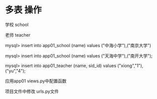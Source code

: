 # 多表 操作

学校 school

老师 teacher


mysql> insert into app01_school (name) values ("中海小学"),("南京大学")

mysql> insert into app01_school (name) values ("天海中学"),("南开大学");


mysql> insert into app01_teacher (name, sid_id) values ("xiong","1"),("yu","4");




应用app01 views.py中配置函数


项目文件中修改  urls.py文件
